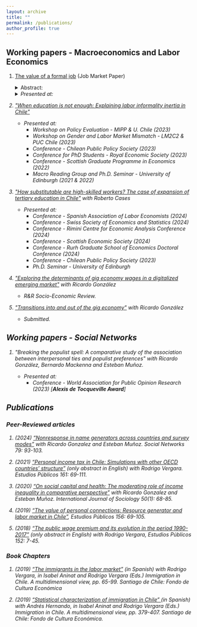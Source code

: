 ```yaml
---
layout: archive
title: ""
permalink: /publications/
author_profile: true
---
```


## Working papers - Macroeconomics and Labor Economics

1. [The value of a formal job](/files/Informality_and_job_ladder.pdf) (Job Market Paper)
    <details>
      <summary> Abstract: </summary>
      <ul>
        <li><em>(Scheduled)</li>
      </ul>
    </details>
    <details>
      <summary> Presented at: </summary>
      <ul>
        <li><em>Workshop on Gender and Labor Market Mismatch</em> - LM2C2 & PUC Chile (2024) (Scheduled)</li>
        <li><em>Conference</em> - European Association of Labour Economists: Job Market Session (2024)</li>
        <li><em>Macro Reading Group</em> - University of Edinburgh (2023 & 2024)</li>
      </ul>
    </details>
    
2. ["When education is not enough: Explaining labor informality inertia in Chile"](/files/Informality_and_education.pdf)
   
   * Presented at:
     - *Workshop on Policy Evaluation* - MIPP & U. Chile (2023)
     - *Workshop on Gender and Labor Market Mismatch* - LM2C2 & PUC Chile (2023)
     - *Conference* - Chilean Public Policy Society (2023)
     - *Conference for PhD Students* - Royal Economic Society (2023)
     - *Conference* - Scottish Graduate Programme in Economics (2022)
     - *Macro Reading Group and Ph.D. Seminar* - University of Edinburgh (2021 & 2022)

3. ["How substitutable are high-skilled workers? The case of expansion of tertiary education in Chile"](/files/Elasticity_of_substitution.pdf) with Roberto Cases
 
   * Presented at:
     - *Conference* - Spanish Association of Labor Economists (2024)
     - *Conference* - Swiss Society of Economics and Statistics (2024)
     - *Conference* - Rimini Centre for Economic Analysis Conference (2024)
     - *Conference* - Scottish Economic Society (2024)
     - *Conference* - Rurh Graduate School of Economics Doctoral Conference (2024)
     - *Conference* - Chilean Public Policy Society (2023)
     - *Ph.D. Seminar* - University of Edinburgh
    
4. ["Exploring the determinants of gig economy wages in a digitalized emerging market"](/files/Gig_wages.pdf) with Ricardo González

   * R&R Socio-Economic Review.
  
5. ["Transitions into and out of the gig economy"](/files/Gig_transitions.pdf) with Ricardo González

   * Submitted.

## Working papers - Social Networks

1. "Breaking the populist spell: A comparative study of the association between interpersonal ties and populist preferences" with Ricardo González, Bernardo Mackenna and Esteban Muñoz.

   * Presented at:
     - *Conference* - World Association for Public Opinion Research (2023) [**Alexis de Tocqueville Award**]

## Publications
### Peer-Reviewed articles

1. (2024) <a href="https://doi.org/10.1016/j.socnet.2024.06.002"> “Nonresponse in name generators across countries and survey modes”</a> with Ricardo Gonzalez and Esteban Muñoz. *Social Networks* 79: 93-103.

2. (2021) <a href="https://doi.org/10.38178/07183089/165320629"> “Personal income tax in Chile: Simulations with other OECD countries’ structure”</a> (only abstract in English) with Rodrigo Vergara. *Estudios Públicos* 161: 69-111.

3. (2020) <a href="https://www.tandfonline.com/doi/abs/10.1080/00207659.2019.1709138#:~:text=In%20sum%2C%20our%20results%20suggest,countries%20with%20low%20income%20inequality.">“On social capital and health: The moderating role of income inequality in comparative perspective”</a> with Ricardo Gonzalez and Esteban Muñoz. *International Journal of Sociology* 50(1): 68-85.

4. (2019) <a href="https://www.tandfonline.com/doi/abs/10.1080/00207659.2019.1709138#:~:text=In%20sum%2C%20our%20results%20suggest,countries%20with%20low%20income%20inequality.">“The value of personal connections: Resource generator and labor market in Chile”</a>, Estudios Públicos 156: 69-105.

5. (2018) <a href="https://www.tandfonline.com/doi/abs/10.1080/00207659.2019.1709138#:~:text=In%20sum%2C%20our%20results%20suggest,countries%20with%20low%20income%20inequality.">“The public wage premium and its evolution in the period 1990-2017”</a> (only abstract in English) with Rodrigo Vergara, Estudios Públicos 152: 7-45.

### Book Chapters

1. (2019) <a href="https://www.cepchile.cl/wp-content/uploads/2022/09/librocep_inmigracion.pdf"> “The immigrants in the labor market”</a> (in Spanish) with Rodrigo Vergara, in Isabel Aninat and Rodrigo Vergara (Eds.) *Immigration in Chile. A multidimensional view*, pp. 65-99. Santiago de Chile: Fondo de Cultura Económica

2. (2019) <a href="https://www.cepchile.cl/wp-content/uploads/2022/09/librocep_inmigracion.pdf"> “Statistical characterization of immigration in Chile” </a> (in Spanish) with Andrés Hernando, in Isabel Aninat and Rodrigo Vergara (Eds.) *Immigration in Chile. A multidimensional view*, pp. 379-407. Santiago de Chile: Fondo de Cultura Económica.
